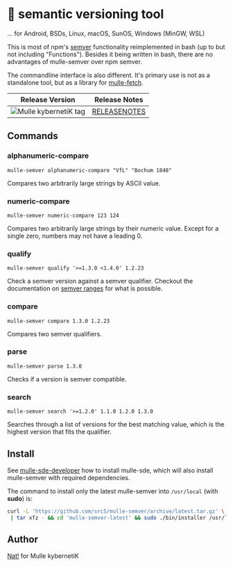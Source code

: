 # 📍 semantic versioning tool

... for Android, BSDs, Linux, macOS, SunOS, Windows (MinGW, WSL)

This is most of npm's [semver](//docs.npmjs.com/cli/v6/using-npm/semver/)
functionality reimplemented in bash (up to but not including "Functions").
Besides it being written in bash, there are no advantages of mulle-semver over
npm semver.

The commandline interface is also different. It's primary use is not
as a standalone tool, but as a library for
[mulle-fetch](//github.com/mulle-sde/mulle-fetch).

| Release Version                                       | Release Notes
|-------------------------------------------------------|--------------
| ![Mulle kybernetiK tag](https://img.shields.io/github/tag/srcS/mulle-semver.svg?branch=release)  | [RELEASENOTES](RELEASENOTES.md) |





## Commands

### alphanumeric-compare

```
mulle-semver alphanumeric-compare "VfL" "Bochum 1848"
```

Compares two arbitrarily large strings by ASCII value.


### numeric-compare

```
mulle-semver numeric-compare 123 124
```

Compares two arbitrarily large strings by their numeric value. Except for a
single zero, numbers may not have a leading 0.


### qualify <qualifier> <version>

```
mulle-semver qualify '>=1.3.0 <1.4.0' 1.2.23
```

Check a semver version against a semver qualifier. Checkout the documentation on
[semver ranges](https://www.npmjs.com/package/semver) for what is possible.


### compare

```
mulle-semver compare 1.3.0 1.2.23
```

Compares two semver qualifiers.


### parse


```
mulle-semver parse 1.3.0
```

Checks if a version is semver compatible.


### search

```
mulle-semver search '>=1.2.0' 1.1.0 1.2.0 1.3.0
```

Searches through a list of versions for the best matching value, which is the
highest version that fits the qualifier.








## Install

See [mulle-sde-developer](//github.com/mulle-sde/mulle-sde-developer) how to
install mulle-sde, which will also install mulle-semver with required
dependencies.

The command to install only the latest mulle-semver into
`/usr/local` (with **sudo**) is:

``` bash
curl -L 'https://github.com/srcS/mulle-semver/archive/latest.tar.gz' \
 | tar xfz - && cd 'mulle-semver-latest' && sudo ./bin/installer /usr/local
```



## Author

[Nat!](https://mulle-kybernetik.com/weblog) for Mulle kybernetiK


